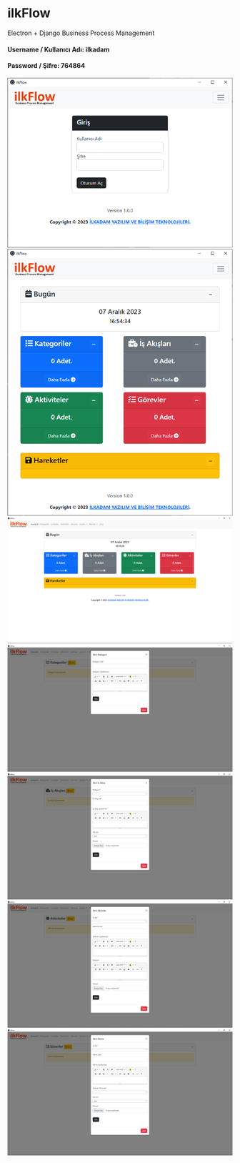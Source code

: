 # ilkFlow
Electron + Django Business Process Management
#### Username / Kullanıcı Adı: ilkadam
#### Password / Şifre: 764864

![](/Screen/001.png)
![](/Screen/002.png)
![](/Screen/003.png)
![](/Screen/004.png)
![](/Screen/005.png)
![](/Screen/006.png)
![](/Screen/007.png)
